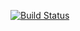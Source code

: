 [![Build Status](https://travis-ci.org/AndreasVikke/CPH-Business-CA-1.svg?branch=master)](https://travis-ci.org/AndreasVikke/CPH-Business-CA-1)
